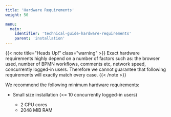 ```yaml
---
title: 'Hardware Requirements'
weight: 50

menu:
  main:
    identifier: 'technical-guide-hardware-requirements'
    parent: 'installation'
---
```


{{< note title="Heads Up!" class="warning" >}}
Exact hardware requirements highly depend on a number of factors such as: the browser used, number of BPMN workflows, comments etc, network speed, concurrently logged-in users. Therefore we cannot guarantee that following requirements will exactly match every case.
{{< /note >}}

We recommend the following minimum hardware requirements:

- Small size installation (<= 10 concurrently logged-in users)

  - 2 CPU cores
  - 2048 MiB RAM
